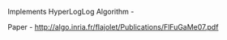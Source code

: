 Implements HyperLogLog Algorithm -

Paper - http://algo.inria.fr/flajolet/Publications/FlFuGaMe07.pdf